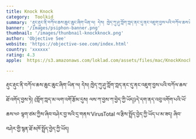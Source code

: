 ```yaml
---
title: Knock Knock
category:  Toolkid
summary: 'རྡུང་རྡུང་ནི་བཀོལ་ཆས་ཆུང་ཆུང་ཞིག་ཡིན་ལ། དེས། ཁྱེད་ཀུ་ཤུ་ཀློག་ཀླད་ནང་དུ་ནང་འཇུག་བྱས་པའི་བཀོལ་ཆས་ཐོ་འགོད་བྱས་ཏེ།'
banner: '/images/psiphon-banner.png'
thumbnail: '/images/thunbnail-knockknock.png'
author: 'Objective See'
website: 'https://objective-see.com/index.html'
country: 'xxxxxx'
rating: 4.3
apple:  https://s3.amazonaws.com/loklad.com/assets/files/mac/KnockKnock_2.3.0.zip

---
```

རྡུང་རྡུང་ནི་བཀོལ་ཆས་ཆུང་ཆུང་ཞིག་ཡིན་ལ། དེས། ཁྱེད་ཀུ་ཤུ་ཀློག་ཀླད་ནང་དུ་ནང་འཇུག་བྱས་པའི་བཀོལ་ཆས་ཐོ་འགོད་བྱས་ཏེ། (གློག་ཀླད་མ་ལག་འགོ་རྩོམ་དུས། ལས་ཀ་བྱས་ཀ་བྱེད་ཀྱི་ཡོད།)དེ་དག་ནད་འབུ་འགོག་པའི་ཡོ་ཆས་༥༠ ལྷག་ཙམ་ཀྱིས་ཞིབ་བཤེར་བྱ་སའི་དྲ་གནས་VirusTotal ལ་རྩིས་སྤྲོད་བྱེད་ཀྱི་ཡོད་པ་མ་ཟད། ཞིབ་བཤེར་གྱི་སྙན་ཐོ་མཁོ་སྤྲོད་བྱེད་ཀྱི་ཡོད།
